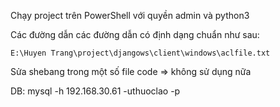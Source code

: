 Chạy project trên PowerShell với quyền admin và python3

Các đường dẫn các đường dẫn có định dạng chuẩn như sau:

	E:\Huyen Trang\project\djangows\client\windows\aclfile.txt

Sửa shebang trong một số file code => không sử dụng nữa

DB: mysql -h 192.168.30.61 -uthuoclao -p

